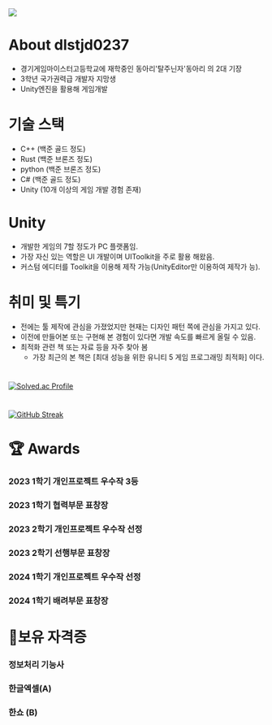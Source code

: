 
<img src="https://capsule-render.vercel.app/api?type=wave&color=auto&height=300&section=header&text=welcome!&fontSize=90" />
 
# About dlstjd0237
* 경기게임마이스터고등학교에 재학중인 동아리'탈주닌자'동아리 의 2대 기장
* 3학년 국가권력급 개발자 지망생 
* Unity엔진을 활용해 게임개발
# 기술 스택
* C++ (백준 골드 정도)
* Rust (백준 브론즈 정도)
* python (백준 브론즈 정도)
* C# (백준 골드 정도)
* Unity (10개 이상의 게임 개발 경험 존재)
  
# Unity
* 개발한 게임의 7할 정도가 PC 플랫폼임.
* 가장 자신 있는 역할은 UI 개발이며 UIToolkit을 주로 활용 해왔음.
* 커스텀 에디터를 Toolkit을 이용해 제작 가능(UnityEditor만 이용하여 제작가 능).

# 취미 및 특기
* 전에는 툴 제작에 관심을 가졌었지만 현재는 디자인 패턴 쪽에 관심을 가지고 있다.
* 이전에 만들어본 또는 구현해 본 경험이 있다면 개발 속도를 빠르게 올릴 수 있음.
* 최적화 관련 책 또는 자료 등을 자주 찾아 봄
  * 가장 최근의 본 책은 [최대 성능을 위한 유니티 5 게임 프로그래밍 최적화] 이다.

#     

[![Solved.ac Profile](http://mazassumnida.wtf/api/v2/generate_badge?boj=dlstjd0237)](https://solved.ac/dlstjd0237/)

#
[![GitHub Streak](https://streak-stats.demolab.com?user=dlstjd0237&theme=dracula&border_radius=5&locale=ko)](https://git.io/streak-stats)
#    


# 🏆 Awards

### 2023 1학기 개인프로젝트 우수작 3등
### 2023 1학기 협력부문 표창장
### 2023 2학기 개인프로젝트 우수작 선정
### 2023 2학기 선행부문 표창장
### 2024 1학기 개인프로젝트 우수작 선정
### 2024 1학기 배려부문 표창장

# 💪보유 자격증

### 정보처리 기능사
### 한글엑셀(A)
### 한쇼 (B)
